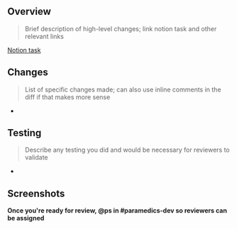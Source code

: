 ## Overview
>Brief description of high-level changes; link notion task and other relevant links

[Notion task](https://www.notion.so/uwblueprintexecs/9224caeb21ce4350b8a1dc378d393323?v=43f44ac04d734394b7f7edc636c523b4)


## Changes
>List of specific changes made; can also use inline comments in the diff if that makes more sense
- 

## Testing
>Describe any testing you did and would be necessary for reviewers to validate
- 

## Screenshots

**Once you're ready for review, @ps in #paramedics-dev so reviewers can be assigned**
